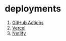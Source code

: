 # deployments

1. [GitHub Actions](https://kshirish.github.io/deployments/)
2. [Vercel](https://deployments-lemon.vercel.app/)
3. [Netlify](https://main--meek-sprinkles-8b0cec.netlify.app/)